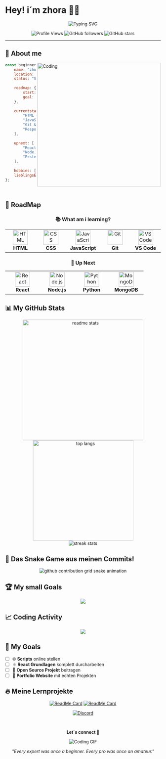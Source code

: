 # Hey! i´m zhora 👨‍💻

<div align="center">
  <img src="https://readme-typing-svg.herokuapp.com?font=Fira+Code&size=22&duration=3000&pause=1000&color=00D9FF&center=true&vCenter=true&width=600&lines=🌱+Lerne+das+Programmieren;💡+Jeden+Tag+etwas+Neues;🚀+Auf+dem+Weg+zum+Developer;🎯+Learning+by+Doing" alt="Typing SVG" />
</div>

<div align="center">
  
  ![Profile Views](https://komarev.com/ghpvc/?username=DEIN-USERNAME&color=brightgreen&style=for-the-badge)
  ![GitHub followers](https://img.shields.io/github/followers/DEIN-USERNAME?color=blue&style=for-the-badge)
  ![GitHub stars](https://img.shields.io/github/stars/DEIN-USERNAME?color=yellow&style=for-the-badge)
  
</div>

---

## 🎯 About me

<img align="right" alt="Coding" width="400" src="https://media.giphy.com/media/qgQUggAC3Pfv687qPC/giphy.gif">

```javascript
const beginner = {
    name: "zhora",
    location: "Germany 🇩🇪",
    status: "Student",
    
    roadmap: {
        start: "2025",
        goal: "Full-Stack Developer",
    },
    
    currentstatus: [
        "HTML & CSS Basics",
        "JavaScript Basics", 
        "Git & GitHub",
        "Responsive Design"
    ],
    
    upnext: [
        "React lernen",
        "Node.js verstehen", 
        "Erste echte Projekte bauen"
    ],
    
    hobbies: ["Gaming 🎮", "Musik 🎵", "Coding 💻"],
    lieblingsEditor: "VS Code"
};
```

<br clear="right"/>

## 🚀 RoadMap

<div align="center">

### 📚 What am i learning?

<table>
<tr>
<td align="center" width="96">
<img src="https://skillicons.dev/icons?i=html" width="48" height="48" alt="HTML" />
<br><strong>HTML</strong>
</td>
<td align="center" width="96">
<img src="https://skillicons.dev/icons?i=css" width="48" height="48" alt="CSS" />
<br><strong>CSS</strong>
</td>
<td align="center" width="96">
<img src="https://skillicons.dev/icons?i=js" width="48" height="48" alt="JavaScript" />
<br><strong>JavaScript</strong>
</td>
<td align="center" width="96">
<img src="https://skillicons.dev/icons?i=git" width="48" height="48" alt="Git" />
<br><strong>Git</strong>
</td>
<td align="center" width="96">
<img src="https://skillicons.dev/icons?i=vscode" width="48" height="48" alt="VS Code" />
<br><strong>VS Code</strong>
</td>
</tr>
</table>

### 🎯 Up Next

<table>
<tr>
<td align="center" width="96">
<img src="https://skillicons.dev/icons?i=react" width="48" height="48" alt="React" />
<br><strong>React</strong>
</td>
<td align="center" width="96">
<img src="https://skillicons.dev/icons?i=nodejs" width="48" height="48" alt="Node.js" />
<br><strong>Node.js</strong>
</td>
<td align="center" width="96">
<img src="https://skillicons.dev/icons?i=python" width="48" height="48" alt="Python" />
<br><strong>Python</strong>
</td>
<td align="center" width="96">
<img src="https://skillicons.dev/icons?i=mongodb" width="48" height="48" alt="MongoDB" />
<br><strong>MongoDB</strong>
</td>
</tr>
</table>

</div>

## 📊 My GitHub Stats

<div align="center">
  <img width="390" src="https://github-readme-stats.vercel.app/api?username=DEIN-USERNAME&count_private=true&show_icons=true&theme=react&rank_icon=github&border_radius=10" alt="readme stats" />
  <img width="325" src="https://github-readme-stats.vercel.app/api/top-langs/?username=DEIN-USERNAME&hide=HTML&langs_count=8&layout=compact&theme=react&border_radius=10&size_weight=0.5&count_weight=0.5&exclude_repo=github-readme-stats" alt="top langs" />
</div>

<div align="center">
  <img src="https://github-readme-streak-stats.herokuapp.com?user=DEIN-USERNAME&theme=react&border_radius=10" alt="streak stats"/>
</div>

## 🐍 Das Snake Game aus meinen Commits!

<div align="center">
  
  <picture>
  <source media="(prefers-color-scheme: dark)" srcset="https://raw.githubusercontent.com/YOUR_GITHUB_USERNAME/YOUR_GITHUB_USERNAME/output/github-contribution-grid-snake-dark.svg">
  <source media="(prefers-color-scheme: light)" srcset="https://raw.githubusercontent.com/YOUR_GITHUB_USERNAME/YOUR_GITHUB_USERNAME/output/github-contribution-grid-snake.svg">
  <img alt="github contribution grid snake animation" src="https://raw.githubusercontent.com/YOUR_GITHUB_USERNAME/YOUR_GITHUB_USERNAME/output/github-contribution-grid-snake.svg">
</picture>
  
</div>

## 🏆 My small Goals

<div align="center">
  <img src="https://github-profile-trophy.vercel.app/?username=DEIN-USERNAME&theme=react&no-frame=true&no-bg=false&margin-w=4&row=2&column=3" />
</div>

## 📈 Coding Activity

<div align="center">
  <img src="https://github-readme-activity-graph.vercel.app/graph?username=DEIN-USERNAME&bg_color=20232a&color=61dafb&line=61dafb&point=ffeb95&area=true&hide_border=true" />
</div>

## 🎯 My Goals

<div align="left">

- [ ] 🌐 **Scripts** online stellen
- [ ] ⚛️ **React Grundlagen** komplett durcharbeiten
- [ ] 🤝 **Open Source Projekt** beitragen
- [ ] 💼 **Portfolio Website** mit echten Projekten

</div>

## 🔥 Meine Lernprojekte

<div align="center">

[![ReadMe Card](https://github-readme-stats.vercel.app/api/pin/?username=DEIN-USERNAME&repo=mein-erstes-projekt&theme=react&border_radius=10)](https://github.com/DEIN-USERNAME/mein-erstes-projekt)
[![ReadMe Card](https://github-readme-stats.vercel.app/api/pin/?username=DEIN-USERNAME&repo=javascript-uebungen&theme=react&border_radius=10)](https://github.com/DEIN-USERNAME/javascript-uebungen)

</div>


</div>


<div align="center">
  
  [![Discord](https://img.shields.io/badge/Discord-7289DA?style=for-the-badge&logo=discord&logoColor=white)](https://discord.gg/zhorafps)
  
  <br>
  
  **Let´s connect 🤝**
  
</div>


<div align="center">
  
  ![Coding GIF](https://media.giphy.com/media/ZVik7pBtu9dNS/giphy.gif)
  
  *"Every expert was once a beginner. Every pro was once an amateur."*
  
  
</div>
